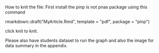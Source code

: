 How to knit the file: 
First install the pinp is not pnas package using this command

rmarkdown::draft("MyArticle.Rmd", template = "pdf", package = "pinp")

click knit to knit.

Please also have students dataset to run the graph and also the image for data summary in the appendix.
